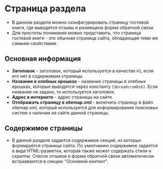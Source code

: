 # Страница раздела
* В данном разделе можно сконфигурировать страницу гостевой книги, где выводятся отзывы и размещена форма обратной связи.  
* Для простоты понимания можно представить, что страница гостевой книги - это обычная страница сайта, обладающая теми же самыми свойствами.

## Основная информация
* **Заголовок** - заголовок, который используется в качестве `H1`, если его нет в содержимом страницы.
* **Название в хлебных крошках** - название страницы в хлебных крошках, которые выводятся через константу `[$breadcrumbs$]`. Если название не задано, то используется заголовок.
* **Адрес в интернете** - адрес страницы на сайте.
* **Отображать страницу в sitemap.xml** - включить страницу в файл sitemap.xml, который используется для информирования поисковых систем о наличии на сайте данной страницы.

## Содержимое страницы
* В данной разделе задается содержимое секций, из которых формируется страница сайта. По умолчанию содержимое задается в виде HTML-разметки, которая также может содержать стили и скрипты. Список отзывов и форма обратной связи автоматически встраиваются в секцию "Основной контент".

